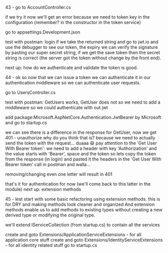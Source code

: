 43 - go to AccountController.cs

if we try it now we'll get an error because we need to token key in the configuration (remember? in the constructor in the token service)

go to appsettings.Development.json

test with postman: login
if we take the returned string and go to jwt.io and use the debugger to see our token, the expiry
we can verify the signature by pasting our super secret string, if we get the save token then the secret string is correct (the server got the token without change by the front end).

next up: how do we authenticate and validate the token is good.



44 - ok so now that we can issue a token
 we can authenticate it in our authentication middleware so we can authenticate user requests.

go to UsersController.cs 

test with postman: GetUsers works, GetUser does not so we need to add a middleware so we could authenticate with out jwt

add package:Microsoft.AspNetCore.Authentication.JwtBearer by Microsoft
and go to startup.cs

we can see there is a difference in the response for GetUser, now we get 401 - unauthorize
why do you think that is?
because we need to actually send the token with the request... duaaa 😆
pay attention to the 'Get User With Bearer token': we need to add a header with key 'Authorization' and the value starts with 'Bearer', space and the token
so lets copy the token from the response (in login) and pasted it the headers in the 'Get User With Bearer token' call in postman
and walla...

removing/changing even one letter will result in 401 

that's it for authentication for now (we'll come back to this latter in the module)
next up: extension methods

45 - lest start with some basic refactoring using extension methods.
this is for DRY and making methods look cleaner and organized 
And extension methods enable us to add methods to existing types without creating a new derived type
or modifying the original type.

we'll extend IServiceCollection (from startup.cs) to contain all the services

create and goto Extensions/ApplicationServiceExtensions - for all application core stuff
create and goto Extensions/IdentityServiceExtensions - for all identity related stuff
go to startup.cs

